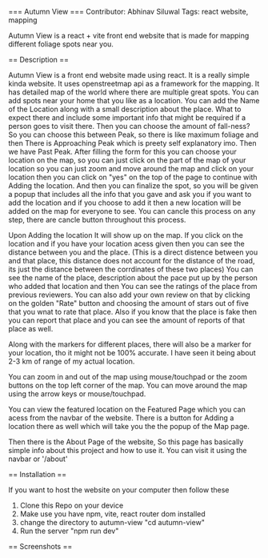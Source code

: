 === Autumn View ===
Contributor: Abhinav Siluwal
Tags: react website, mapping




Autumn View is a react + vite front end website that is made for mapping different foliage spots near you.

== Description ==

Autumn View is a front end website made using react. It is a really simple kinda website. It uses openstreetmap api as a framework for the mapping. It has detailed map of the world where there are multiple great spots. You can add spots near your home that you like as a location. 
You can add the Name of the Location along with a small description about the place. What to expect there and include some important info that might be required if a person goes to visit there. 
Then you can choose the amount of fall-ness? So you can choose this between Peak, so there is like maximum foliage and then There is Approaching Peak which is preety self explanatory imo. 
Then we have Past Peak. After filling the form for this you can choose your location on the map, so you can just click on the part of the map of your location so you can just zoom and move around the map and click on your location then you can click on "yes" on the top of the page to continue with Adding the location.
And then you can finalize the spot, so you will be given a popup that includes all the info that you gave and ask you if you want to add the location and if you choose to add it then a new location will be added on the map for everyone to see. 
You can cancle this process on any step, there are cancle button throughout this process.

Upon Adding the location It will show up on the map. If you click on the location and if you have your location acess given then you can see the distance between you and the place. (This is a direct distence between you and that place, this distance does not account for the distance of the road, its just the distance between the corrdinates of these two places)
You can see the name of the place, description about the pace put up by the person who added that location and then You can see the ratings of the place from previous reviewers. You can also add your own review on that by clicking on the golden "Rate" button and choosing the amount of stars out of five that you wnat to rate that place. Also if you know that the place is fake then you can report that place and you can see the amount of reports of that place as well.

Along with the markers for different places, there will also be a marker for your location, tho it might not be 100% accurate. I have seen it being about 2-3 km of range of my actual location.

You can zoom in and out of the map using mouse/touchpad or the zoom buttons on the top left corner of the map. You can move around the map using the arrow keys or mouse/touchpad. 

You can view the featured location on the Featured Page which you can acess from the navbar of the website. There is a button for Adding a location there as well which will take you the the popup of the Map page.

Then there is the About Page of the website, So this page has basically simple info about this project and how to use it. You can visit it using the navbar or '/about'



== Installation ==

If you want to host the website on your computer then follow these

1. Clone this Repo on your device
2. Make use you have npm, vite, react router dom installed
3. change the directory to autumn-view "cd autumn-view"
4. Run the server "npm run dev"

== Screenshots ==



